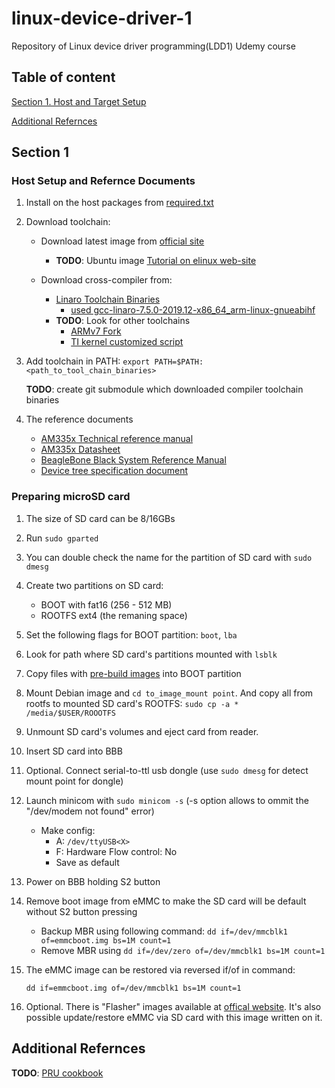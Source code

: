 
# linux-device-driver-1

Repository of Linux device driver programming(LDD1) Udemy course

## Table of content

[Section 1. Host and Target Setup](#section-1)

[Additional Refernces](#additional-refernces)

## Section 1

### Host Setup and Refernce Documents

1. Install on the host packages from [required.txt](./required.txt)
2. Download toolchain:
   * Download latest image from [official site](https://beagleboard.org/latest-images)
     * **TODO**: Ubuntu image [Tutorial on elinux web-site](https://elinux.org/BeagleBoardUbuntu)

   * Download cross-compiler from:
     * [Linaro Toolchain Binaries](https://releases.linaro.org/components/toolchain/binaries/)
       * [used gcc-linaro-7.5.0-2019.12-x86_64_arm-linux-gnueabihf](https://releases.linaro.org/components/toolchain/binaries/7.5-2019.12/arm-linux-gnueabihf/)
     * **TODO**: Look for other toolchains
       * [ARMv7 Fork](https://github.com/artemmiesianinov/armv7-multiplatform)
       * [TI kernel customized script](https://github.com/artemmiesianinov/ti-linux-kernel-dev)

3. Add toolchain in PATH:
   `export PATH=$PATH:<path_to_tool_chain_binaries>`

   **TODO**: create git submodule which downloaded compiler toolchain binaries

4. The reference documents
   * [AM335x Technical reference manual](https://www.ti.com/lit/ug/spruh73q/spruh73q.pdf)
   * [AM335x Datasheet](https://www.ti.com/lit/ds/symlink/am3358.pdf?ts=1673861612770&ref_url=https%253A%252F%252Fwww.ti.com%252Fproduct%252FAM3358)
   * [BeagleBone Black System Reference Manual](https://cdn-shop.adafruit.com/datasheets/BBB_SRM.pdf)
   * [Device tree specification document](https://github.com/devicetree-org/devicetree-specification/releases/download/v0.3/devicetree-specification-v0.3.pdf)

### Preparing microSD card

1. The size of SD card can be 8/16GBs
2. Run `sudo gparted`
3. You can double check the name for the partition of SD card with `sudo dmesg`
4. Create two partitions on SD card:
   * BOOT with fat16 (256 - 512 MB)
   * ROOTFS ext4 (the remaning space)
5. Set the following flags for BOOT partition: `boot`, `lba`
6. Look for path where SD card's partitions mounted with `lsblk`
7. Copy files with [pre-build images](./downloads/pre-built-images/) into BOOT partition
8. Mount Debian image and `cd to_image_mount point`. And copy all from rootfs to mounted SD card's ROOTFS: `sudo cp -a * /media/$USER/ROOOTFS`
9. Unmount SD card's volumes and eject card from reader.
10. Insert SD card into BBB
11. Optional. Connect serial-to-ttl usb dongle (use `sudo dmesg` for detect mount point for dongle)
12. Launch minicom with `sudo minicom -s` (-s option allows to ommit the "/dev/modem not found" error)
    * Make config:
      * A: `/dev/ttyUSB<X>`
      * F: Hardware Flow control: No
      * Save as default
13. Power on BBB holding S2 button
14. Remove boot image from eMMC to make the SD card will be default without S2 button pressing
    * Backup MBR using following command: `dd if=/dev/mmcblk1 of=emmcboot.img bs=1M count=1`
    * Remove MBR using `dd if=/dev/zero of=/dev/mmcblk1 bs=1M count=1`
15. The eMMC image can be restored via reversed if/of in command:

    `dd if=emmcboot.img of=/dev/mmcblk1 bs=1M count=1`
16. Optional. There is "Flasher" images available at [offical website](https://beagleboard.org/latest-images). It's also possible update/restore eMMC via SD card with this image written on it.
 
## Additional Refernces

**TODO**: [PRU cookbook](https://beagleboard.org/static/prucookbook/)
